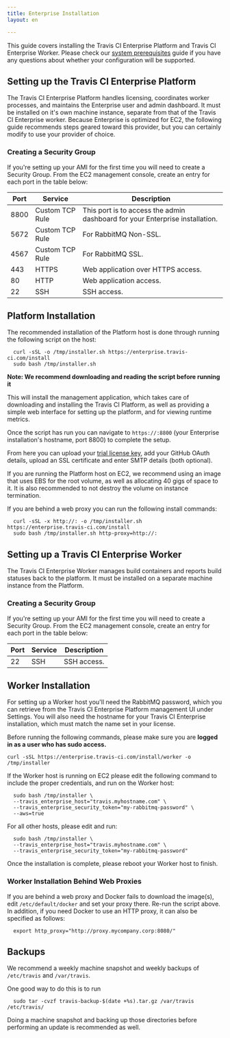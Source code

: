 ```yaml
---
title: Enterprise Installation
layout: en

---
```


This guide covers installing the Travis CI Enterprise Platform and Travis CI
Enterprise Worker. Please check our [system prerequisites](/user/enterprise/prerequisites) guide if you have
any questions about whether your configuration will be supported.

<div id="toc"></div>

## Setting up the Travis CI Enterprise Platform

The Travis CI Enterprise Platform handles licensing, coordinates worker
processes, and maintains the Enterprise user and admin dashboard. It must be
installed on it's own machine instance, separate from that of the Travis CI
Enterprise worker. Because Enterprise is optimized for EC2, the following guide
recommends steps geared toward this provider, but you can certainly modify to
use your provider of choice.

### Creating a Security Group

If you're setting up your AMI for the first time you will need to create
a Security Group. From the EC2 management console, create an entry for
each port in the table below:

| Port | Service | Description |
| -- | -- | -- |
| 8800 | Custom TCP Rule | This port is to access the admin dashboard for your Enterprise installation. |
| 5672 | Custom TCP Rule | For RabbitMQ Non-SSL. |
| 4567 | Custom TCP Rule | For RabbitMQ SSL. | 
| 443 | HTTPS | Web application over HTTPS access. | 
| 80 | HTTP | Web application access. | 
| 22 | SSH  | SSH access. | 

## Platform Installation

The recommended installation of the Platform host is done through
running the following script on the host:

```         
  curl -sSL -o /tmp/installer.sh https://enterprise.travis-ci.com/install
  sudo bash /tmp/installer.sh
```          

**Note: We recommend downloading and reading the script before running
it**

This will install the management application, which takes care of
downloading and installing the Travis CI Platform, as well as providing
a simple web interface for setting up the platform, and for viewing
runtime metrics.

Once the script has run you can navigate to `https://:8800` (your Enterprise
installation's hostname, port 8800) to complete the setup.

From here you can upload your [trial license key](https://enterprise.travis-ci.com/signup), 
add your GitHub OAuth details, upload an SSL certificate and enter SMTP details 
(both optional).

If you are running the Platform host on EC2, we recommend using an image
that uses EBS for the root volume, as well as allocating 40 gigs of
space to it. It is also recommended to not destroy the volume on
instance termination.

If you are behind a web proxy you can run the following install
commands:

```
  curl -sSL -x http://: -o /tmp/installer.sh https://enterprise.travis-ci.com/install
  sudo bash /tmp/installer.sh http-proxy=http://:
```

## Setting up a Travis CI Enterprise Worker

The Travis CI Enterprise Worker manages build containers and reports build
statuses back to the platform. It must be installed on a separate machine
instance from the Platform.

### Creating a Security Group

If you're setting up your AMI for the first time you will need to create
a Security Group. From the EC2 management console, create an entry for
each port in the table below:

| Port | Service | Description |
| -- | -- | -- |
| 22 | SSH  | SSH access. |

## Worker Installation

For setting up a Worker host you'll need the RabbitMQ password, which you can
retrieve from the Travis CI Enterprise Platform management UI under Settings.
You will also need the hostname for your Travis CI Enterprise installation,
which must match the name set in your license.

Before running the following commands, please make sure you are **logged
in as a user who has sudo access.**

```
curl -sSL https://enterprise.travis-ci.com/install/worker -o /tmp/installer
```

If the Worker host is running on EC2 please edit the following command to
include the proper credentials, and run on the Worker host:

```      
  sudo bash /tmp/installer \
  --travis_enterprise_host="travis.myhostname.com" \
  --travis_enterprise_security_token="my-rabbitmq-password" \
  --aws=true
```      
          
For all other hosts, please edit and run:
```      
  sudo bash /tmp/installer \
  --travis_enterprise_host="travis.myhostname.com" \
  --travis_enterprise_security_token="my-rabbitmq-password"
```           
Once the installation is complete, please reboot your Worker host to finish. 

### Worker Installation Behind Web Proxies

If you are behind a web proxy and Docker fails to download the image(s),
edit `/etc/default/docker` and set your proxy there. Re-run the script
above. In addition, if you need Docker to use an HTTP proxy, it can also be 
specified as follows:

``` 
  export http_proxy="http://proxy.mycompany.corp:8080/"
```

## Backups

We recommend a weekly machine snapshot and weekly backups of `/etc/travis` and
`/var/travis`.

One good way to do this is to run
```
  sudo tar -cvzf travis-backup-$(date +%s).tar.gz /var/travis /etc/travis/
```

Doing a machine snapshot and backing up those directories before performing an
update is recommended as well.
